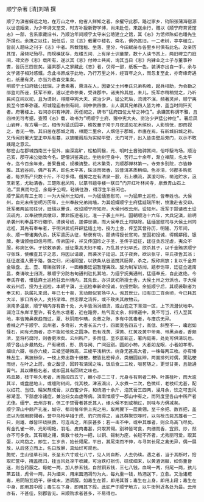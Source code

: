 顺宁杂著
[清]刘靖  撰

    顺宁为滇省僻远之地，在万山之中，他省人鲜知之者。余擢守此郡，路过家乡，钧阳张蒲海宿源以世谊姻亲，为少年诗文至交，时方补授新野学博，尚未赴任，来送余行，赠以《顺宁府育贤馆志》一部，言系家藏旧书，乃顺治年间顺宁太守米公璁建立之馆，其《志》为馆师陈虹也璠先生所撰也。余携之以往，抵任后，见《志》载署中楼名、斋名，俱仍其旧，一二老树，亭亭植立，皆前人题咏之刊于《志》中者。所载馆租、坐落、里分，今田赋册与各里乡村俱有此名。及亲历其馆，虽倾圮殆尽，而规模犹存，危楼五间．上有庠士训童蒙，数十人读书其上，两旧碑立门庭间，碑文亦《志》载所有，遂以其《志》付绅士共阅，询其当日《志》内肄业之士子与董事衿耆，皆历三四世矣。遍索郡人之家藏此《志》者，仅得一部，纸板一色，装潢亦出自一手，余与文学诸子相对感慨。念此书原成于此地，乃行万里之外，经百年之久，而忽复至此，亦奇缘奇遇也，纸墨有灵，亦当为悲喜交集矣。
    明顺宁土知府猛公廷瑞，才勇素著，惠泽在人，因妻父土州奉氏兄弟构难，起兵相助，为会勘之邵监司所诬，抚军不察，遽以逆命参奏，受诛郡中。诸夷怜其屈，未儿，抚军亦稍稍觉之，乃听民间立祠以祀，且为请封，得赠中宪大夫、资治少尹。猛公死后，流魂不泯，频著灵异，顺宁夷民至今崇奉弥谨。府城隍庙右侧有祠，祠中供四像，士人谓其兄弟四人皆为神，盖当时同歼灭者。府署楼上，右间亦供有神牌，历任祀之，牌书“猛府四位太爷之神位”。余嫌其称谓不雅，且四神无可考据，查照《志》载，改书为“明顺宁土府、赠中宪大夫、资治少尹猛公神位”。署后凤山岩畔，有方壤一区，相传为猛氏园亭，樵牧童子常于月夜遥见花木缤纷，人影惝恍，即而视之，杳无一物。其旧居在郡城之南，相距二里余，人烟倍于郡城，市廛在焉，有新城旧城之称。又传闻府署大堂正中系有墓，以故暖阁后为实砌平壁，无门可开，出入皆由壁后旁门，以示不敢践踏之意云。
    郁密山在郡城西南三十里外，幽深高旷，松柏阴翳，元、明时土酋驰骋其间，俗呼馺马场。顺治己亥，郡守米公始改今名。楚僧洪鉴来此，坐枯树空身中，苦行二十余年，渐立禅院，名太平寺，迄今百余年来，善果叠成，规模清整，花木繁秀，为顺郡禅林第一。寺旁多别院，亦皆静雅。其岩谷间，偶产有茶，即名太平茶，昧淡而微香，较普洱茶质稍细，色亦清，邻郡多购觅者，每岁所产只数十斤，不可多得。僧房之左有清泉一股，石上横流，潺湲可听，凿池贮水，汲烹新茗，尤助清香。三楚陈君凤鸣，以篆书题寺楼一联曰“门开红叶林间寺，泉煮青山石上池。”景真而句佳，余每于公暇，轻骑往游，得浮生半日闲也。
    顺宁属向有三土司：一为大侯州土知州，一为猛缅宣慰司，一为猛麻土巡检，皆奉姓也。大侯州，自元末传至明万历年，土州奉赦兄弟阋墙，为其姐婿顺宁土府猛廷瑞所制，愤激赴省交印。抚军檄两监司往讨，廷瑞以罪诛，改设顺宁府知府，大侯州改云州，设知州。抚军于题请改土设流疏内，以奉赦愤兵缴印，罪非叛逆者比，准一子袭土州判。国朝顺治十六年，大兵定滇，前明承袭州判奉昌不行缴印，请换号纸，遂停世袭，而大侯奉氏土司缺除。猛缅宣慰司与大侯土州同远祖，其先有奉布者，于明洪武初开辟猛缅土地，授为土舍，传至其曾孙历，明隆、万年间，永、顺一带诸夷仇杀，抚军遣历从征，斩获有功，题请得授长官司，至国初投诚，得赐蟒段、银牌，奏请颁给印信号照。传弟国祥，祥又传国珍之子圣，圣传子廷征，廷征贪忍淫虐，夷众不服，称病乞休。子钦敕承袭，廷征乘其夫妇不睦，乃乱其子妇罕氏，欲杀其子，以千金贿求顺宁守张珠，使檄查其子之恶，将因以请废，而袭次子廷诏。其子夜奔，欲诉张守，罕氏夜告其翁；廷征遂遣人要于路，强之归，闭诸阴室，以铁条从谷道搅其肠胃，杀之，报称病放；复以千金并金银盘、盂、壶、尊贿张转详，一面檄委廷诏暂理夷政。旋为制军访闻，题参饬审，廷征佥遣南昌，奏请改土归流，移顺宁分防右甸通判驻扎其地，为缅宁抚夷通判，猛缅奉氏，自此遂绝。今奉氏存者，惟猛麻土巡检驻云州境内，其先世，亦洪武初所授土舍，大侯土州之分派也，于大侯改云州后，授为土巡检。本朝平滇，土巡检奉新命投诚，仍授世职。余抵顺宁后，其现袭职者为奉天和，执属礼来谒，年已七十矣，言动颇似官场中人。询其世业，旧有田二百余顷，今已耗其大半，家口百余人，支持渐难。然忠厚之流传，或不致失其故物云。
    滇南多温泉，顺宁境内亦有数十处，大半皆涓涓细流，或山岩之下潆洄一区，上下流潜伏地中。澜沧江东岸半里许，有名热水塘者，近在路旁，热气高丈余，斜喷道中，臭不可当，行人至其地，率皆掩鼻疾趋而过，夏、秋阴雨乍晴，炎蒸之际，多有中其毒者，与瘴疠无异。
    香橼之产于顺宁、云州者，多奇形，大者长五六寸，四面宽各四五寸，高低、斜整不一，巉岩如怪石，间有光面者，亦不能如他处之圆净。色有浅黄、深黄、红黄及黄中带青、带黑点者，香颇浓，至将朽腐时，则香更浓矣。云州所产，多而佳，至岁底新正，署内庭斋，处处可供清玩也。
    顺宁各山乡最热处，产有橄榄，形、质与闽、广间迥别。圆如小柿，大者如龙眼，小者如羊枣。细纹六瓣，核亦六棱，三棱坚硬微高，三棱平浅稍伏。树身无甚高大者，一株每两三枚。亦有矮株丛生，离披纷杂，一枝上旁出数十细梗，梗皆比密碎点，类细圆丝辫，两面排列对偶，果贴梗而结，在叶之上层，食之酸涩，回转有清润之味，饭后食二三枚，啜茗随之，更觉甘美，且能通胃气。其以橄榄名者，或即因其有回转之味也。
    鸡血藤，枝干年久老者，周围阔四五寸，嫩小亦二三寸，光身与有刺者二种。叶类桂叶，而大逾其半，或盘屈地上，或缠附树间。伐其枝，津液滴出，入水煮一二次，色微红，老枝红尤甚，配以红花、当归、糯米熬成膏，以白蜜少许，和烧酒十余斤，泡其膏三四两，浸月余，饮之可去风邪潮湿、下部虚冷诸症，兼治妇女血虚等病。滇南惟顺宁一郡山中有之，而阿度里各山中所产者尤佳。缅宁、云州亦有，但工于焚膏者甚乏其人，缘火候不到或稍过，则味与力俱减矣。
    顺宁深山中颇产孔雀，城守、都司每年供上宪之用，取两翼下一层黄翎，至千余把、数百把，盖进以为御用箭翎者。营中鸟枪卒猎于虎、豹穴而得之，当其群聚饮啄时，以鸟枪击毙其雄者一二只，则雄、雌皆环绕扶救，可连击之，所获甚多；若一击不中，或中其雌者，则众鸟高飞尽矣。有金孔雀一种，光彩明艳，羽毛、皮肉毒甚，只取其翎。别种皆可食，肉细而香，宜煎、炒，然亦不可多食。其有眼之翎，集数十枝为一把，以铜、锡制为座，长短不齐者，尤秀丽可爱。取其蛋，以鸡抱之，即生，生岁余，始长翎尾，平日，其尾束而不伸，与寻常长尾之禽无异，偶一展放，从后竖立而上，名曰放屏，真灿烂可观也。
    脆蛇，生山径草石间，长至五六寸或七八寸，见人则自断，人去仍续。遇之者，当于其断时，拾取贮筐中，掩盖携归，挂当风处凉干收藏，可治跌打损伤，研成细末，以黄酒调服，如伤重昏迷，则合药服之。每蛇一两，加人参五钱，自然铜五钱，三七八钱，血竭一两，归尾一两，孩儿茶五钱，虎骨一两，共为细末，用米面酒凋匀为丸，每丸重一钱，热酒送下，立愈。又治诸疮毒，用阴阳瓦焙干，研成末，酒调服。如毒生在首，即用其首；毒生在上身，即用上段；毒生在中身，即用其中段；毒生在下身，即用其下段。此蛇产于顺宁地方，以牛街附近各处为最。云州亦有，不甚佳，别郡皆无。来顺购求者甚多，不易得也。

